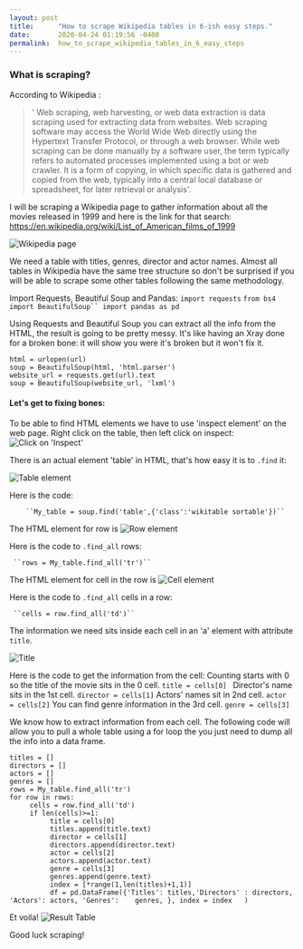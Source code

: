 ```yaml
---
layout: post
title:      "How to scrape Wikipedia tables in 6-ish easy steps."
date:       2020-04-24 01:19:56 -0400
permalink:  how_to_scrape_wikipedia_tables_in_6_easy_steps
---
```


### What is scraping?

According to Wikipedia : 
>' Web scraping, web harvesting, or web data extraction is data scraping used for extracting data from websites. Web scraping software may access the World Wide Web directly using the Hypertext Transfer Protocol, or through a web browser. While web scraping can be done manually by a software user, the term typically refers to automated processes implemented using a bot or web crawler. It is a form of copying, in which specific data is gathered and copied from the web, typically into a central local database or spreadsheet, for later retrieval or analysis'.

 I will be scraping a Wikipedia page to gather information about all the movies released in 1999 and here is the link for that search: https://en.wikipedia.org/wiki/List_of_American_films_of_1999
 
 ![Wikipedia page](https://i.imgur.com/pdJKaGb.png)
 
 We need a table with titles, genres, director and actor names. Almost all tables in Wikipedia have the same tree structure so don't be surprised if you will be able to scrape some other tables following the same methodology.
 
 Import Requests, Beautiful Soup and Pandas:
    `import requests`
    `from bs4 import BeautifulSoup`` import pandas as pd`

Using Requests and Beautiful Soup you can extract all the info from the HTML, the result is going to be pretty messy. It's like having an Xray done for a broken bone: it will show you were it's broken but it won't fix it.
```
html = urlopen(url) 
soup = BeautifulSoup(html, 'html.parser')
website_url = requests.get(url).text
soup = BeautifulSoup(website_url, 'lxml')
```
#### Let's get to fixing bones:
To be able to find HTML elements we have to use 'inspect element' on the web page. 
Right click on the table, then left click on inspect:
 ![Click on 'Inspect'](https://i.imgur.com/zd17VGk.png)
 
There is an actual element 'table' in HTML, that's how easy it is to `.find` it:
 
 ![Table element](https://i.imgur.com/MgcFC6v.png)
 
Here is the code:
    
		``My_table = soup.find('table',{'class':'wikitable sortable'})``
 
 The HTML element for row is <tr>
 ![Row element](https://i.imgur.com/FTyrBdY.png)
 
 Here is the code to `.find_all` rows:
   
	 ``rows = My_table.find_all('tr')``

The HTML element for cell in the row is <td>
 ![Cell element]([https://i.imgur.com/ZkD1s9a.png)
 
 Here is the code to `.find_all`  cells in a row:
   
	 ``cells = row.find_all('td')``
 
 The information we need sits inside each cell in an 'a' element with attribute `title`. 

![Title](https://i.imgur.com/bWuirSs.png)

Here is the code to get the information from the cell:
Counting starts with 0 so the title of the movie sits in the 0 cell.
```title = cells[0] ```
Director's name sits in the 1st cell.
```director = cells[1]```
Actors' names sit in 2nd cell.
```actor = cells[2]```
You can find genre information in the 3rd cell.
```genre = cells[3]```

We know how to extract information from each cell. The following code will allow you to pull a whole table using a for loop the you just need to dump all the info into a data frame. 
```
titles = []
directors = []
actors = []
genres = []
rows = My_table.find_all('tr')
for row in rows:
     cells = row.find_all('td')
     if len(cells)>=1:
          title = cells[0]
          titles.append(title.text)
          director = cells[1]
          directors.append(director.text)
          actor = cells[2]
          actors.append(actor.text)
          genre = cells[3]
          genres.append(genre.text)
          index = [*range(1,len(titles)+1,1)]
          df = pd.DataFrame({'Titles': titles,'Directors' : directors, 'Actors': actors, 'Genres':    genres, }, index = index   )
```

Et voila!
![Result Table](https://i.imgur.com/kp749uh.png)

Good luck scraping!
 





